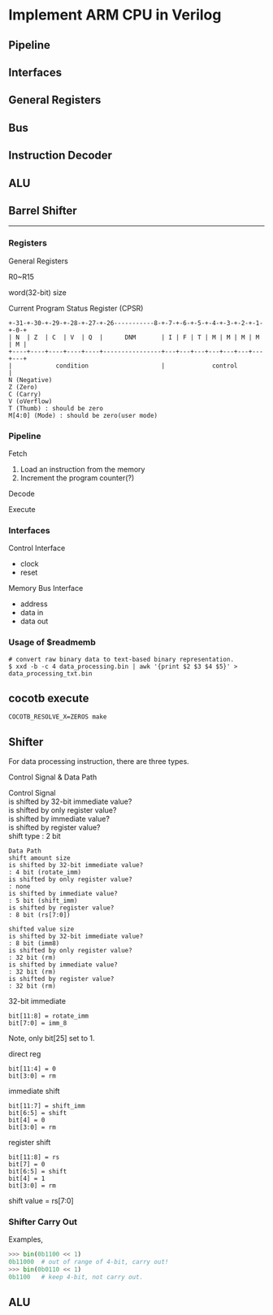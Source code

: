 # Implement ARM CPU in Verilog

## Pipeline

## Interfaces

## General Registers

## Bus

## Instruction Decoder

## ALU

## Barrel Shifter

--------------------------------------

### Registers
General Registers

R0~R15

word(32-bit) size


Current Program Status Register (CPSR)

```
+-31-+-30-+-29-+-28-+-27-+-26-----------8-+-7-+-6-+-5-+-4-+-3-+-2-+-1-+-0-+
| N  | Z  | C  | V  | Q  |      DNM       | I | F | T | M | M | M | M | M |
+----+----+----+----+----+----------------+---+---+---+---+---+---+---+---+
|            condition                    |             control           |
N (Negative)
Z (Zero)
C (Carry)
V (oVerflow)
T (Thumb) : should be zero
M[4:0] (Mode) : should be zero(user mode)
```

### Pipeline
Fetch

1. Load an instruction from the memory
2. Increment the program counter(?)

Decode


Execute


### Interfaces
Control Interface
- clock
- reset

Memory Bus Interface
- address
- data in
- data out



### Usage of $readmemb
```shell
# convert raw binary data to text-based binary representation.
$ xxd -b -c 4 data_processing.bin | awk '{print $2 $3 $4 $5}' > data_processing_txt.bin
```


## cocotb execute
```shell
COCOTB_RESOLVE_X=ZEROS make
```


## Shifter
For data processing instruction, there are three types.

Control Signal & Data Path

Control Signal  
is shifted by 32-bit immediate value?  
is shifted by only register value?  
is shifted by immediate value?  
is shifted by register value?  
shift type
: 2 bit

```
Data Path  
shift amount size  
is shifted by 32-bit immediate value?
: 4 bit (rotate_imm)
is shifted by only register value?
: none
is shifted by immediate value?
: 5 bit (shift_imm)
is shifted by register value?
: 8 bit (rs[7:0])

shifted value size  
is shifted by 32-bit immediate value?  
: 8 bit (imm8)
is shifted by only register value?  
: 32 bit (rm)
is shifted by immediate value?  
: 32 bit (rm)
is shifted by register value?  
: 32 bit (rm)
```

32-bit immediate  
```
bit[11:8] = rotate_imm
bit[7:0] = imm_8
```
Note, only bit[25] set to 1.

direct reg
```
bit[11:4] = 0
bit[3:0] = rm
```

immediate shift  
```
bit[11:7] = shift_imm
bit[6:5] = shift
bit[4] = 0
bit[3:0] = rm
```

register shift  
```
bit[11:8] = rs
bit[7] = 0
bit[6:5] = shift
bit[4] = 1
bit[3:0] = rm
```
shift value = rs[7:0]




### Shifter Carry Out
Examples,<br>
```python
>>> bin(0b1100 << 1)
0b11000  # out of range of 4-bit, carry out!
>>> bin(0b0110 << 1)
0b1100   # keep 4-bit, not carry out.
```


## ALU